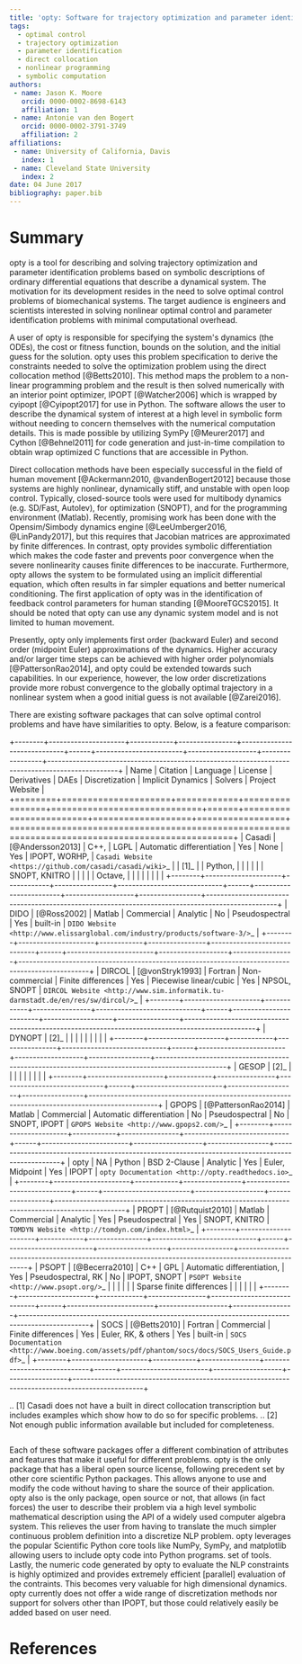 ```yaml
---
title: 'opty: Software for trajectory optimization and parameter identification using direct collocation'
tags:
  - optimal control
  - trajectory optimization
  - parameter identification
  - direct collocation
  - nonlinear programming
  - symbolic computation
authors:
 - name: Jason K. Moore
   orcid: 0000-0002-8698-6143
   affiliation: 1
 - name: Antonie van den Bogert
   orcid: 0000-0002-3791-3749
   affiliation: 2
affiliations:
 - name: University of California, Davis
   index: 1
 - name: Cleveland State University
   index: 2
date: 04 June 2017
bibliography: paper.bib
---
```


# Summary

opty is a tool for describing and solving trajectory optimization and parameter
identification problems based on symbolic descriptions of ordinary differential
equations that describe a dynamical system. The motivation for its development
resides in the need to solve optimal control problems of biomechanical systems.
The target audience is engineers and scientists interested in solving nonlinear
optimal control and parameter identification problems with minimal
computational overhead.

A user of opty is responsible for specifying the system's dynamics (the ODEs),
the cost or fitness function, bounds on the solution, and the initial guess for
the solution. opty uses this problem specification to derive the constraints
needed to solve the optimization problem using the direct collocation method
[@Betts2010]. This method maps the problem to a non-linear programming problem
and the result is then solved numerically with an interior point optimizer,
IPOPT [@Watcher2006] which is wrapped by cyipopt [@Cyipopt2017] for use in
Python. The software allows the user to describe the dynamical system of
interest at a high level in symbolic form without needing to concern themselves
with the numerical computation details. This is made possible by utilizing
SymPy [@Meurer2017] and Cython [@Behnel2011] for code generation and
just-in-time compilation to obtain wrap optimized C functions that are
accessible in Python.

Direct collocation methods have been especially successful in the field of
human movement [@Ackermann2010, @vandenBogert2012] because those systems are
highly nonlinear, dynamically stiff, and unstable with open loop control.
Typically, closed-source tools were used for multibody dynamics (e.g. SD/Fast,
Autolev), for optimization (SNOPT), and for the programming environment
(Matlab). Recently, promising work has been done with the Opensim/Simbody
dynamics engine [@LeeUmberger2016, @LinPandy2017], but this requires that
Jacobian matrices are approximated by finite differences. In contrast, opty
provides symbolic differentiation which makes the code faster and prevents poor
convergence when the severe nonlinearity causes finite differences to be
inaccurate. Furthermore, opty allows the system to be formulated using an
implicit differential equation, which often results in far simpler equations
and better numerical conditioning. The first application of opty was in the
identification of feedback control parameters for human standing
[@MooreTGCS2015]. It should be noted that opty can use any dynamic system model
and is not limited to human movement.

Presently, opty only implements first order (backward Euler) and second order
(midpoint Euler) approximations of the dynamics. Higher accuracy and/or larger
time steps can be achieved with higher order polynomials [@PattersonRao2014],
and opty could be extended towards such capabilities. In our experience,
however, the low order discretizations provide more robust convergence to the
globally optimal trajectory in a nonlinear system when a good initial guess is
not available [@Zarei2016].

There are existing software packages that can solve optimal control problems
and have have similarities to opty. Below, is a feature comparison:

+--------+---------------------+------------+----------------+-----------------------------+------+------------------------+-------------------+-----------------+-------------------------------------------------------------------------------------------------+
| Name   | Citation            | Language   | License        | Derivatives                 | DAEs |  Discretization        | Implicit Dynamics | Solvers         | Project Website                                                                                 |
+========+=====================+============+================+=============================+======+========================+===================+=================+=================================================================================================+
| Casadi | [@Andersson2013]    | C++,       | LGPL           | Automatic differentiation   | Yes  | None                   | Yes               | IPOPT, WORHP,   | `Casadi Website <https://github.com/casadi/casadi/wiki>`_                                       |
| [1]_   |                     | Python,    |                |                             |      |                        |                   | SNOPT, KNITRO   |                                                                                                 |
|        |                     | Octave,    |                |                             |      |                        |                   |                 |                                                                                                 |
+--------+---------------------+------------+----------------+-----------------------------+------+------------------------+-------------------+-----------------+-------------------------------------------------------------------------------------------------+
| DIDO   | [@Ross2002]         | Matlab     | Commercial     | Analytic                    | No   | Pseudospectral         | Yes               | built-in        | `DIDO Website <http://www.elissarglobal.com/industry/products/software-3/>`_                    |
+--------+---------------------+------------+----------------+-----------------------------+------+------------------------+-------------------+-----------------+-------------------------------------------------------------------------------------------------+
| DIRCOL | [@vonStryk1993]     | Fortran    | Non-commercial | Finite differences          | Yes  | Piecewise linear/cubic | Yes               | NPSOL, SNOPT    | `DIRCOL Website <http://www.sim.informatik.tu-darmstadt.de/en/res/sw/dircol/>`_                 |
+--------+---------------------+------------+----------------+-----------------------------+------+------------------------+-------------------+-----------------+-------------------------------------------------------------------------------------------------+
| DYNOPT | [2]_                |            |                |                             |      |                        |                   |                 |                                                                                                 |
+--------+---------------------+------------+----------------+-----------------------------+------+------------------------+-------------------+-----------------+-------------------------------------------------------------------------------------------------+
| GESOP  | [2]_                |            |                |                             |      |                        |                   |                 |                                                                                                 |
+--------+---------------------+------------+----------------+-----------------------------+------+------------------------+-------------------+-----------------+-------------------------------------------------------------------------------------------------+
| GPOPS  | [@PattersonRao2014] | Matlab     | Commercial     | Automatic differentiation   | No   | Pseudospectral         | No                | SNOPT, IPOPT    | `GPOPS Website <http://www.gpops2.com/>`_                                                       |
+--------+---------------------+------------+----------------+-----------------------------+------+------------------------+-------------------+-----------------+-------------------------------------------------------------------------------------------------+
| opty   | NA                  | Python     | BSD 2-Clause   | Analytic                    | Yes  | Euler, Midpoint        | Yes               | IPOPT           | `opty Documentation <http://opty.readthedocs.io>`_                                              |
+--------+---------------------+------------+----------------+-----------------------------+------+------------------------+-------------------+-----------------+-------------------------------------------------------------------------------------------------+
| PROPT  | [@Rutquist2010]     | Matlab     | Commercial     | Analytic                    | Yes  | Pseudospectral         | Yes               | SNOPT, KNITRO   | `TOMDYN Website <http://tomdyn.com/index.html>`_                                                |
+--------+---------------------+------------+----------------+-----------------------------+------+------------------------+-------------------+-----------------+-------------------------------------------------------------------------------------------------+
| PSOPT  | [@Becerra2010]      | C++        | GPL            | Automatic differentiation,  | Yes  | Pseudospectral, RK     | No                | IPOPT, SNOPT    | `PSOPT Website <http://www.psopt.org/>`_                                                        |
|        |                     |            |                | Sparse finite differences   |      |                        |                   |                 |                                                                                                 |
+--------+---------------------+------------+----------------+-----------------------------+------+------------------------+-------------------+-----------------+-------------------------------------------------------------------------------------------------+
| SOCS   | [@Betts2010]        | Fortran    | Commercial     | Finite differences          | Yes  | Euler, RK, & others    | Yes               | built-in        | `SOCS Documentation <http://www.boeing.com/assets/pdf/phantom/socs/docs/SOCS_Users_Guide.pdf>`_ |
+--------+---------------------+------------+----------------+-----------------------------+------+------------------------+-------------------+-----------------+-------------------------------------------------------------------------------------------------+

.. [1] Casadi does not have a built in direct collocation transcription but
   includes examples which show how to do so for specific problems.
.. [2] Not enough public information available but included for completeness.
```
```

Each of these software packages offer a different combination of attributes and
features that make it useful for different problems. opty is the only package
that has a liberal open source license, following precedent set by other core
scientific Python packages. This allows anyone to use and modify the code
without having to share the source of their application. opty also is the only
package, open source or not, that allows (in fact forces) the user to describe
their problem via a high level symbolic mathematical description using the API
of a widely used computer algebra system. This relieves the user from having to
translate the much simpler continuous problem definition into a discretize NLP
problem. opty leverages the popular Scientific Python core tools like NumPy,
SymPy, and matplotlib allowing users to include opty code into Python programs.
set of tools. Lastly, the numeric code generated by opty to evaluate the NLP
constraints is highly optimized and provides extremely efficient [parallel]
evaluation of the contraints. This becomes very valuable for high dimensional
dynamics. opty currently does not offer a wide range of discretization methods
nor support for solvers other than IPOPT, but those could relatively easily be
added based on user need.

# References
